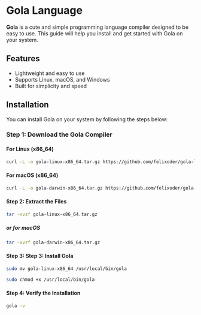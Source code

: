 # Gola Language

**Gola** is a cute and simple programming language compiler designed to be easy to use. This guide will help you install and get started with Gola on your system.

## Features
- Lightweight and easy to use
- Supports Linux, macOS, and Windows
- Built for simplicity and speed

## Installation

You can install Gola on your system by following the steps below:

### Step 1: Download the Gola Compiler

#### For Linux (x86_64)
```bash
curl -L -o gola-linux-x86_64.tar.gz https://github.com/felixoder/gola-language/releases/download/v1.1.0/gola-linux-x86_64.tar.gz

```
#### For macOS (x86_64)

```bash
curl -L -o gola-darwin-x86_64.tar.gz https://github.com/felixoder/gola-language/releases/download/v1.1.0/gola-darwin-x86_64.tar.gz
```
#### Step 2: Extract the Files

```bash
tar -xvzf gola-linux-x86_64.tar.gz
```
##### or for macOS
```bash
tar -xvzf gola-darwin-x86_64.tar.gz
```

#### Step 3: Step 3: Install Gola

```bash
sudo mv gola-linux-x86_64 /usr/local/bin/gola
```
```bash
sudo chmod +x /usr/local/bin/gola
```

#### Step 4: Verify the Installation

```bash
gola -v
```
